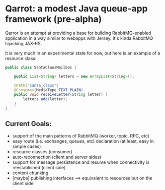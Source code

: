 Qarrot: a modest Java queue-app framework (pre-alpha)
=====================================================

Qarror is an attempt at providing a base for building RabbitMQ-enabled application in a way similar
to webapps with Jersey. It's kinda RabbitMQ hijacking JAX-RS.

It is very much in an experimental state for now, but here is an example of a resource class:

```java
public class SantaClausMailbox {

    public List<String> letters = new ArrayList<String>();

    @Path("santa_claus")
    @Consumes(MediaType.TEXT_PLAIN)
    public void receiveLetter(String letter) {
        letters.add(letter);
    }
}
```

Current Goals:
--------------

- support of the main patterns of RabbitMQ (worker, topic, RPC, etc)
- easy route (i.e. exchanges, queues, etc) declaration (at least, easy in simple cases)
- resource classes (consumer)
- auto-reconnection (client and server sides)
- support for message persistence and resume when connectivity is reestablished (client side)
- content chunking
- [maybe] publishing interfaces ==> equivalent to resources but on the client side
